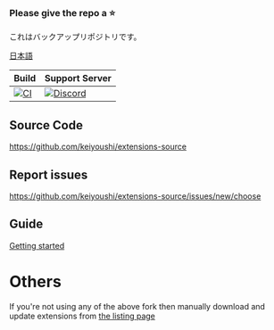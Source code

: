### Please give the repo a :star:

これはバックアップリポジトリです。

[日本語](https://github.com/Kdroidwin/extensions-Japanese/blob/repo/README%20-ja.md)


| Build | Support Server |
|-------|---------|
| [![CI](https://github.com/keiyoushi/extensions-source/actions/workflows/build_push.yml/badge.svg)](https://github.com/keiyoushi/extensions-source/actions/workflows/build_push.yml) | [![Discord](https://img.shields.io/discord/1193460528052453448.svg?label=discord&labelColor=7289da&color=2c2f33&style=flat)](https://discord.gg/3FbCpdKbdY) |

## Source Code

https://github.com/keiyoushi/extensions-source

## Report issues

https://github.com/keiyoushi/extensions-source/issues/new/choose

## Guide

[Getting started](https://keiyoushi.github.io/docs/guides/getting-started#adding-the-extension-repo)

# Others
If you're not using any of the above fork then manually download and update extensions from [the listing page](https://keiyoushi.github.io/extensions/)

